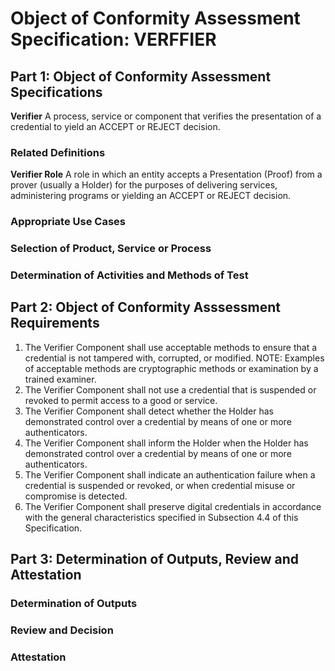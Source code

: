 # Object of Conformity Assessment Specification: VERFFIER

## Part 1: Object of Conformity Assessment Specifications

**Verifier** A process, service or component that verifies the presentation of a credential to yield an ACCEPT or REJECT decision.

### Related Definitions

**Verifier Role** A role in which an entity accepts a Presentation (Proof) from a prover (usually a Holder) for the purposes of delivering services, administering programs or yielding an ACCEPT or REJECT decision.

### Appropriate Use Cases

### Selection of Product, Service or Process

### Determination of Activities and Methods of Test

## Part 2: Object of Conformity Asssessment Requirements

1. The Verifier Component shall use acceptable methods to ensure that a credential is not tampered with, corrupted, or modified. NOTE: Examples of acceptable methods are cryptographic methods or examination by a trained examiner.
2. The Verifier Component shall not use a credential that is suspended or revoked to permit access to a good or service.
3. The Verifier Component shall detect whether the Holder has demonstrated control over a credential by means of one or more authenticators.
4. The Verifier Component shall inform the Holder when the Holder has demonstrated control over a credential by means of one or more authenticators.
5. The Verifier Component shall indicate an authentication failure when a credential is suspended or revoked, or when credential misuse or compromise is detected.
6. The Verifier Component shall preserve digital credentials in accordance with the general characteristics specified in Subsection 4.4 of this Specification.

## Part 3: Determination of Outputs, Review and Attestation

### Determination of Outputs

### Review and Decision

### Attestation

